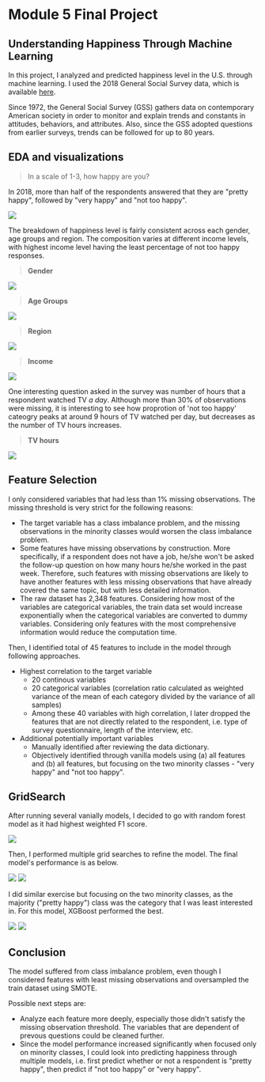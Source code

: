 
# Module 5 Final Project


## Understanding Happiness Through Machine Learning

In this project, I analyzed and predicted happiness level in the U.S. through machine learning. I used the 2018 General Social Survey data, which is available [here](https://gss.norc.org).

Since 1972, the General Social Survey (GSS) gathers data on contemporary American society in order to monitor and explain trends and constants in attitudes, behaviors, and attributes. Also, since the GSS adopted questions from earlier surveys, trends can be followed for up to 80 years.


## EDA and visualizations

> In a scale of 1-3, how happy are you?

In 2018, more than half of the respondents answered that they are "pretty happy", followed by "very happy" and "not too happy".

![](https://github.com/wendysjkim/dsc-mod-5-project-online-ds-pt-051319/blob/work/images/Happiness.png)

The breakdown of happiness level is fairly consistent across each gender, age groups and region. The composition varies at different income levels, with highest income level having the least percentage of not too happy responses.

> **Gender**


![](https://github.com/wendysjkim/dsc-mod-5-project-online-ds-pt-051319/blob/work/images/gender.png)

> **Age Groups**


![](https://github.com/wendysjkim/dsc-mod-5-project-online-ds-pt-051319/blob/work/images/age.png)

> **Region**


![](https://github.com/wendysjkim/dsc-mod-5-project-online-ds-pt-051319/blob/work/images/region.png)

> **Income**


![](https://github.com/wendysjkim/dsc-mod-5-project-online-ds-pt-051319/blob/work/images/income.png)

One interesting question asked in the survey was number of hours that a respondent watched TV *a day*. Although more than 30% of observations were missing, it is interesting to see how proprotion of 'not too happy' cateogry peaks at around 9 hours of TV watched per day, but decreases as the number of TV hours increases.

>**TV hours**


![](https://github.com/wendysjkim/dsc-mod-5-project-online-ds-pt-051319/blob/work/images/tv.png)

## Feature Selection
I only considered variables that had less than 1% missing observations. The missing threshold is very strict for the following reasons:
- The target variable has a class imbalance problem, and the missing observations in the minority classes would worsen the class imbalance problem.
- Some features have missing observations by construction. More specifically, if a respondent does not have a job, he/she won't be asked the follow-up question on how many hours he/she worked in the past week. Therefore, such features with missing observations are likely to have another features with less missing observations that have already covered the same topic, but with less detailed information.
- The raw dataset has 2,348 features. Considering how most of the variables are categorical variables, the train data set would increase exponentially when the categorical variables are converted to dummy variables. Considering only features with the most comprehensive information would reduce the computation time.

Then, I identified total of 45 features to include in the model through following approaches.

- Highest correlation to the target variable
   - 20 continous variables
   - 20 categorical variables (correlation ratio calculated as weighted variance of the mean of each category divided by the variance of all samples)
   - Among these 40 variables with high correlation, I later dropped the features that are not directly related to the respondent, i.e. type of survey questionnaire, length of the interview, etc.
- Additional potentially important variables 
   - Manually identified after reviewing the data dictionary.
   - Objectively identified through vanilla models using (a) all features and (b) all features, but focusing on the two minority classes - "very happy" and "not too happy".
   
## GridSearch
After running several vanially models, I decided to go with random forest model as it had highest weighted F1 score.

![](https://github.com/wendysjkim/dsc-mod-5-project-online-ds-pt-051319/blob/work/images/corr_vanilla.png)


Then, I performed multiple grid searches to refine the model. The final model's performance is as below.


![](https://github.com/wendysjkim/dsc-mod-5-project-online-ds-pt-051319/blob/work/images/corr_final_cm.png)
![](https://github.com/wendysjkim/dsc-mod-5-project-online-ds-pt-051319/blob/work/images/corr_final_featimp.png)



I did similar exercise but focusing on the two minority classes, as the majority ("pretty happy") class was the category that I was least interested in. For this model, XGBoost performed the best.

![](https://github.com/wendysjkim/dsc-mod-5-project-online-ds-pt-051319/blob/work/images/bi_final_cm.png)
![](https://github.com/wendysjkim/dsc-mod-5-project-online-ds-pt-051319/blob/work/images/bi_final_featimp.png)

## Conclusion
The model suffered from class imbalance problem, even though I considered features with least missing observations and oversampled the train dataset using SMOTE. 

Possible next steps are:
- Analyze each feature more deeply, especially those didn't satisfy the missing observation threshold. The variables that are dependent of prevous questions could be cleaned further.
- Since the model performance increased significantly when focused only on minority classes, I could look into predicting happiness through multiple models, i.e. first predict whether or not a respondent is "pretty happy", then predict if "not too happy" or "very happy".

